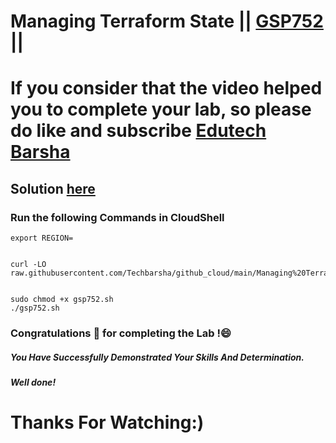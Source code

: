 # Managing Terraform State || [GSP752](https://www.cloudskillsboost.google/games/5043/labs/32915) ||

# If you consider that the video helped you to complete your lab, so please do like and subscribe [Edutech Barsha](https://www.youtube.com/@edutechbarsha)
## Solution [here](https://youtu.be/xe2E0DZRGzY)

### Run the following Commands in CloudShell

```
export REGION=


curl -LO raw.githubusercontent.com/Techbarsha/github_cloud/main/Managing%20Terraform%20State/gsp752.sh


sudo chmod +x gsp752.sh
./gsp752.sh

```

### Congratulations 🎉 for completing the Lab !😄

##### *You Have Successfully Demonstrated Your Skills And Determination.*

#### *Well done!*

# Thanks For Watching:)
